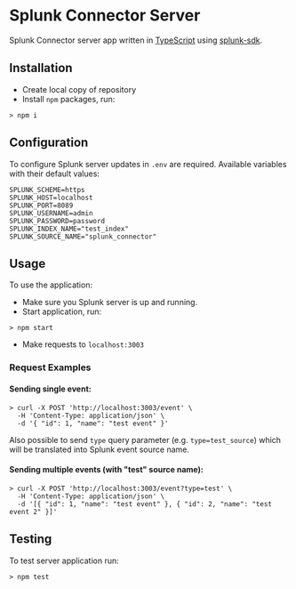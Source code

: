 # Splunk Connector Server

Splunk Connector server app written in [TypeScript](https://www.typescriptlang.org/) using [splunk-sdk](https://dev.splunk.com/enterprise/docs/javascript/sdk-javascript).

## Installation

* Create local copy of repository
* Install `npm` packages, run:
```
> npm i
```

## Configuration

To configure Splunk server updates in `.env` are required. Available variables with their default values:
```
SPLUNK_SCHEME=https
SPLUNK_HOST=localhost
SPLUNK_PORT=8089
SPLUNK_USERNAME=admin
SPLUNK_PASSWORD=password
SPLUNK_INDEX_NAME="test_index"
SPLUNK_SOURCE_NAME="splunk_connector"
```

## Usage

To use the application:

* Make sure you Splunk server is up and running.
* Start application, run:
```
> npm start
```
* Make requests to `localhost:3003`

### Request Examples

#### Sending single event:

```
> curl -X POST 'http://localhost:3003/event' \
  -H 'Content-Type: application/json' \
  -d '{ "id": 1, "name": "test event" }'
```

Also possible to send `type` query parameter (e.g. `type=test_source`) which will be translated into Splunk event source name.

#### Sending multiple events (with "test" source name):

```
> curl -X POST 'http://localhost:3003/event?type=test' \
  -H 'Content-Type: application/json' \
  -d '[{ "id": 1, "name": "test event" }, { "id": 2, "name": "test event 2" }]'
```

## Testing

To test server application run:
```
> npm test
```

